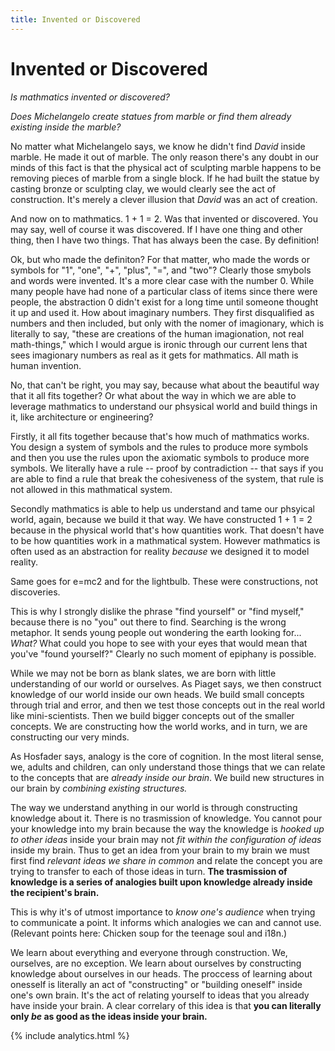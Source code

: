 ```yaml
---
title: Invented or Discovered
---
```


# Invented or Discovered

*Is mathmatics invented or discovered?* 

*Does Michelangelo create statues from marble or find them already existing inside the marble?*

No matter what Michelangelo says, we know he didn't find *David* inside marble. He made it out of marble. The only reason there's any doubt in our minds of this fact is that the physical act of sculpting marble happens to be removing pieces of marble from a single block. If he had built the statue by casting bronze or sculpting clay, we would clearly see the act of construction. It's merely a clever illusion that *David* was an act of creation.

And now on to mathmatics. 1 + 1 = 2. Was that invented or discovered. You may say, well of course it was discovered. If I have one thing and other thing, then I have two things. That has always been the case. By definition! 

Ok, but who made the definiton? For that matter, who made the words or symbols for "1", "one", "+", "plus", "=", and "two"? Clearly those smybols and words were invented. It's a more clear case with the number 0. While many people have had none of a particular class of items since there were people, the abstraction 0 didn't exist for a long time until someone thought it up and used it. How about imaginary numbers. They first disqualified as numbers and then included, but only with the nomer of imagionary, which is literally to say, "these are creations of the human imagionation, not real math-things," which I would argue is ironic through our current lens that sees imagionary numbers as real as it gets for mathmatics. All math is human invention. 

No, that can't be right, you may say, because what about the beautiful way that it all fits together? Or what about the way in which we are able to leverage mathmatics to understand our phsysical world and build things in it, like architecture or engineering?

Firstly, it all fits together because that's how much of mathmatics works. You design a system of symbols and the rules to produce more symbols and then you use the rules upon the axiomatic symbols to produce more symbols. We literally have a rule -- proof by contradiction -- that says if you are able to find a rule that break the cohesiveness of the system, that rule is not allowed in this mathmatical system.

Secondly mathmatics is able to help us understand and tame our phsyical world, again, because we build it that way. We have constructed 1 + 1 = 2 because in the physical world that's how quantities work. That doesn't have to be how quantities work in a mathmatical system. However mathmatics is often used as an abstraction for reality *because* we designed it to model reality.

Same goes for e=mc2 and for the lightbulb. These were constructions, not discoveries.

This is why I strongly dislike the phrase "find yourself" or "find myself," because there is no "you" out there to find. Searching is the wrong metaphor. It sends young people out wondering the earth looking for... *What?* What could you hope to see with your eyes that would mean that you've "found yourself?" Clearly no such moment of epiphany is possible.

While we may not be born as blank slates, we are born with little understanding of our world or ourselves. As Piaget says, we then construct knowledge of our world inside our own heads. We build small concepts through trial and error, and then we test those concepts out in the real world like mini-scientists. Then we build bigger concepts out of the smaller concepts. We are constructing how the world works, and in turn, we are constructing our very minds. 

As Hosfader says, analogy is the core of cognition. In the most literal sense, we, adults and children, can only understand those things that we can relate to the concepts that are *already inside our brain*. We build new structures in our brain by *combining existing structures.*

The way we understand anything in our world is through constructing knowledge about it. There is no trasmission of knowledge. You cannot pour your knowledge into my brain because the way the knowledge is *hooked up to other ideas* inside your brain may not *fit within the configuration of ideas* inside my brain. Thus to get an idea from your brain to my brain we must first find *relevant ideas we share in common* and relate the concept you are trying to transfer to each of those ideas in turn. **The trasmission of knowledge is a series of analogies built upon knowledge already inside the recipient's brain.** 

This is why it's of utmost importance to *know one's audience* when trying to communicate a point. It informs which analogies we can and cannot use. (Relevant points here: Chicken soup for the teenage soul and i18n.)

We learn about everything and everyone through construction. We, ourselves, are no exception. We learn about ourselves by constructing knowledge about ourselves in our heads. The proccess of learning about onesself is literally an act of  "constructing" or "building oneself" inside one's own brain. It's the act of relating yourself to ideas that you already have inside your brain. A clear correlary of this idea is that **you can literally only *be* as good as the ideas inside your brain.** 




{% include analytics.html %}
